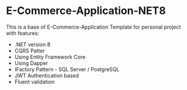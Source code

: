 # E-Commerce-Application-NET8

This is a base of E-Commerce-Application Template for personal project with features:
- .NET version 8
- CQRS Patter
- Using Entity Framework Core
- Using Dapper
- IFactory Pattern - SQL Server / PostgreSQL
- JWT Authentication based
- Fluent validation
